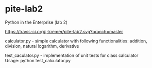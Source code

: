 # pite-lab2
Python in the Enterprise (lab 2)

https://travis-ci.org/j-kremer/pite-lab2.svg?branch=master

calculator.py - simple calculator with following functionalities: addition, division, natural logarithm, derivative

test_caculator.py - implementation of unit tests for class calculator  
Usage: python test_calculator.py
